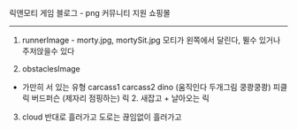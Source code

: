 릭앤모티 게임
블로그 - png 커뮤니티 지원
쇼핑몰

---

1. runnerImage - morty.jpg, mortySit.jpg
   모티가 왼쪽에서 달린다, 뛸수 있거나 주저앉을수 있다

2. obstaclesImage

- 가만히 서 있는 유형
  carcass1
  carcass2
  dino (움직인다 두개그림 쿵쾅쿵쾅)
  피클릭
  버드퍼슨
  (제자리 점핑하는) 릭 2. 새잡고 + 날아오는 릭

3.  cloud 반대로 흘러가고
    도로는 끊임없이 흘러가고

